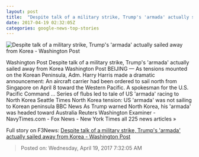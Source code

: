 ```yaml
---
layout: post
title:  "Despite talk of a military strike, Trump's 'armada' actually sailed away from Korea - Washington Post"
date: 2017-04-19 02:32:05Z
categories: google-news-top-stories
---
```


![Despite talk of a military strike, Trump's 'armada' actually sailed away from Korea - Washington Post](https://img.washingtonpost.com/rf/image_1484w/2010-2019/WashingtonPost/2017/04/18/Foreign/Images/AFP_NM7VZ.jpg)

Washington Post Despite talk of a military strike, Trump's 'armada' actually sailed away from Korea Washington Post BEIJING — As tensions mounted on the Korean Peninsula, Adm. Harry Harris made a dramatic announcement: An aircraft carrier had been ordered to sail north from Singapore on April 8 toward the Western Pacific. A spokesman for the U.S. Pacific Command ... Series of flubs led to tale of US 'armada' racing to North Korea Seattle Times North Korea tension: US 'armada' was not sailing to Korean peninsula BBC News As Trump warned North Korea, his 'armada' was headed toward Australia Reuters Washington Examiner - NavyTimes.com - Fox News - New York Times all 225 news articles »


Full story on F3News: [Despite talk of a military strike, Trump's 'armada' actually sailed away from Korea - Washington Post](http://www.f3nws.com/n/a4njCG)

> Posted on: Wednesday, April 19, 2017 7:32:05 AM
